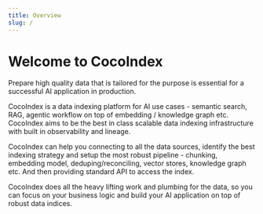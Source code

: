 ```yaml
---
title: Overview
slug: /
---
```


# Welcome to CocoIndex

Prepare high quality data that is tailored for the purpose is essential for a successful AI application in production.   

CocoIndex is a data indexing platform for AI use cases - semantic search, RAG, agentic workflow on top of embedding / knowledge graph etc.  CocoIndex aims to be the best in class scalable data indexing infrastructure with built in observability and lineage. 

CocoIndex can help you connecting to all the data sources, identify the best indexing strategy and setup the most robust pipeline -  chunking, embedding model, deduping/reconciling, vector stores, knowledge graph etc.  And then providing standard API to access the index.

CocoIndex does all the heavy lifting work and plumbing for the data, so you can focus on your business logic and build your AI application on top of robust data indices.
